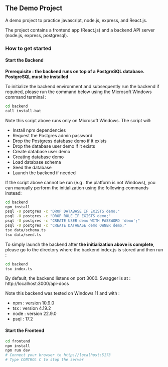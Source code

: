 ## The Demo Project

A demo project to practice javascript, node.js, express, and React.js.

The project contains a frontend app (React.js) and a backend API server (node.js, express, postgresql).

### How to get started

#### Start the Backend

**Prerequisite : the backend runs on top of a PostgreSQL database. PostgreSQL must be installed**

To initialize the backend environment and subsequently run the backend if required, please run the command below using the Microsoft Windows  command terminal :
```bash
cd backend
call install.bat
```

Note this script  above runs only on Microsoft Windows.
The script will:
- Install npm dependencies
- Request the Postgres admin password
- Drop the Postgress database demo if it exists
- Drop the database user demo if it exists
- Create database user demo
- Creating database demo
- Load database schema
- Seed the database
- Launch the backend if needed

If the script above cannot be run (e.g . the platform is not Windows), you can manually perform the initialization using the following commands  instead:
```bash
cd backend
npm install
psql -U postgres -c "DROP DATABASE IF EXISTS demo;"
psql -U postgres -c "DROP ROLE IF EXISTS demo;"
psql -U postgres -c "CREATE USER demo WITH PASSWORD 'demo';"
psql -U postgres -c "CREATE DATABASE demo OWNER demo;"
tsx data/schema.ts
tsx data/seed.ts
```

To simply launch the backend after **the initialization above is complete**,
please go to the directory where the backend index.js is stored
and then run :
```bash
cd backend
tsx index.ts
```

By default, the backend listens on port 3000.
Swagger is at : http://localhost:3000/api-docs

Note this backend was tested on Windows 11 and with :
* npm :  version 10.9.0
* tsx :  version  4.19.2
* node : version 22.9.0
* psql :  17.2


#### Start the Frontend

```bash
cd frontend
npm install
npm run dev
# Connect your browser to http://localhost:5173
# Type CONTROL C to stop the server
```